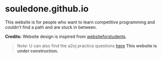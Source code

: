 # souledone.github.io
This website is for people who want to learn competitive programming and couldn't find a path and are stuck in between.


**Credits:** Website design is inspired from [websiteforstudents](https://websiteforstudents.com/).

> Note: U can also find the a2oj practice questions [here](https://learncp.online/a2oj/)
> **This website is under construction.**
